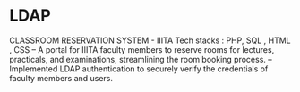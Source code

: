 # LDAP
CLASSROOM RESERVATION SYSTEM - IIITA Tech stacks : PHP, SQL , HTML , CSS – A portal for IIITA faculty members to reserve rooms for lectures, practicals, and examinations, streamlining the room booking process. – Implemented LDAP authentication to securely verify the credentials of faculty members and users. 
